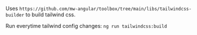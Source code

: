 Uses `https://github.com/mw-angular/toolbox/tree/main/libs/tailwindcss-builder` to build tailwind css.

Run everytime tailwind config changes:
`ng run tailwindcss:build`
